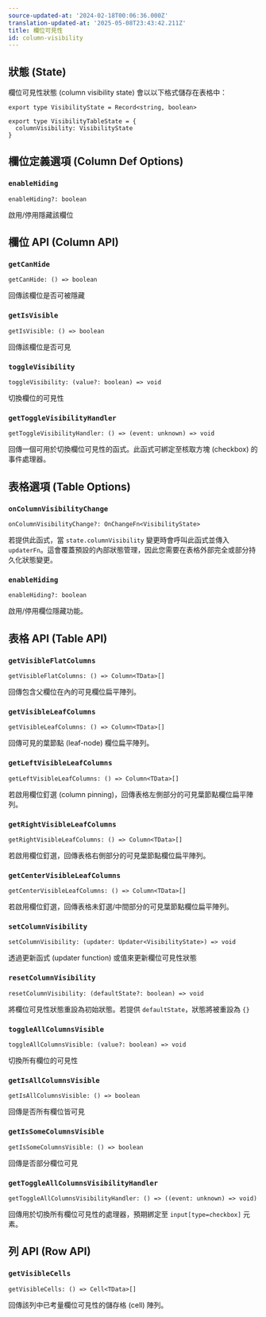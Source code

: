 ```yaml
---
source-updated-at: '2024-02-18T00:06:36.000Z'
translation-updated-at: '2025-05-08T23:43:42.211Z'
title: 欄位可見性
id: column-visibility
---
```

## 狀態 (State)

欄位可見性狀態 (column visibility state) 會以以下格式儲存在表格中：

```tsx
export type VisibilityState = Record<string, boolean>

export type VisibilityTableState = {
  columnVisibility: VisibilityState
}
```

## 欄位定義選項 (Column Def Options)

### `enableHiding`

```tsx
enableHiding?: boolean
```

啟用/停用隱藏該欄位

## 欄位 API (Column API)

### `getCanHide`

```tsx
getCanHide: () => boolean
```

回傳該欄位是否可被隱藏

### `getIsVisible`

```tsx
getIsVisible: () => boolean
```

回傳該欄位是否可見

### `toggleVisibility`

```tsx
toggleVisibility: (value?: boolean) => void
```

切換欄位的可見性

### `getToggleVisibilityHandler`

```tsx
getToggleVisibilityHandler: () => (event: unknown) => void
```

回傳一個可用於切換欄位可見性的函式。此函式可綁定至核取方塊 (checkbox) 的事件處理器。

## 表格選項 (Table Options)

### `onColumnVisibilityChange`

```tsx
onColumnVisibilityChange?: OnChangeFn<VisibilityState>
```

若提供此函式，當 `state.columnVisibility` 變更時會呼叫此函式並傳入 `updaterFn`。這會覆蓋預設的內部狀態管理，因此您需要在表格外部完全或部分持久化狀態變更。

### `enableHiding`

```tsx
enableHiding?: boolean
```

啟用/停用欄位隱藏功能。

## 表格 API (Table API)

### `getVisibleFlatColumns`

```tsx
getVisibleFlatColumns: () => Column<TData>[]
```

回傳包含父欄位在內的可見欄位扁平陣列。

### `getVisibleLeafColumns`

```tsx
getVisibleLeafColumns: () => Column<TData>[]
```

回傳可見的葉節點 (leaf-node) 欄位扁平陣列。

### `getLeftVisibleLeafColumns`

```tsx
getLeftVisibleLeafColumns: () => Column<TData>[]
```

若啟用欄位釘選 (column pinning)，回傳表格左側部分的可見葉節點欄位扁平陣列。

### `getRightVisibleLeafColumns`

```tsx
getRightVisibleLeafColumns: () => Column<TData>[]
```

若啟用欄位釘選，回傳表格右側部分的可見葉節點欄位扁平陣列。

### `getCenterVisibleLeafColumns`

```tsx
getCenterVisibleLeafColumns: () => Column<TData>[]
```

若啟用欄位釘選，回傳表格未釘選/中間部分的可見葉節點欄位扁平陣列。

### `setColumnVisibility`

```tsx
setColumnVisibility: (updater: Updater<VisibilityState>) => void
```

透過更新函式 (updater function) 或值來更新欄位可見性狀態

### `resetColumnVisibility`

```tsx
resetColumnVisibility: (defaultState?: boolean) => void
```

將欄位可見性狀態重設為初始狀態。若提供 `defaultState`，狀態將被重設為 `{}`

### `toggleAllColumnsVisible`

```tsx
toggleAllColumnsVisible: (value?: boolean) => void
```

切換所有欄位的可見性

### `getIsAllColumnsVisible`

```tsx
getIsAllColumnsVisible: () => boolean
```

回傳是否所有欄位皆可見

### `getIsSomeColumnsVisible`

```tsx
getIsSomeColumnsVisible: () => boolean
```

回傳是否部分欄位可見

### `getToggleAllColumnsVisibilityHandler`

```tsx
getToggleAllColumnsVisibilityHandler: () => ((event: unknown) => void)
```

回傳用於切換所有欄位可見性的處理器，預期綁定至 `input[type=checkbox]` 元素。

## 列 API (Row API)

### `getVisibleCells`

```tsx
getVisibleCells: () => Cell<TData>[]
```

回傳該列中已考量欄位可見性的儲存格 (cell) 陣列。
